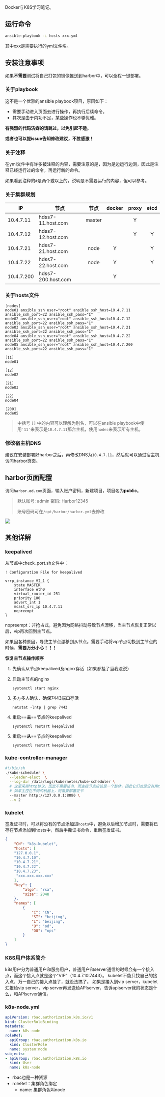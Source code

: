 Docker与K8S学习笔记。

## 运行命令
```bash
ansible-playbook -i hosts xxx.yml
```
其中xxx是需要执行的yml文件名。



## 安装注意事项

如果**不需要**测试将自己打包的镜像推送到harbor中，可以全程一键部署。



### 关于playbook

这不是一个优雅的ansible playbook项目，原因如下：

* 需要手动进入页面去进行操作，再执行后续命令。
* 其次是由于内功不足，某些操作也不够优雅。

**有强烈的代码洁癖的请跳过，以免引起不适。**

**或者也可以提issue告知修改建议，不胜感激！**

### 关于注释

在yml文件中有许多被注释的内容，需要注意的是，因为是边运行边测，因此是注释已经运行过的命令，再运行新的命令。

如果看到注释的`#`是两个或以上的，说明是不需要运行的内容，但可以参考。

### 关于集群规划

| IP         | 节点               |  节点  | docker | proxy | etcd |
| ---------- | ------------------ | :----: | :----: | :---: | :--: |
| 10.4.7.11  | hdss7-11.host.com  | master |        |   Y   |      |
| 10.4.7.12  | hdss7-12.host.com  |        |        |   Y   |  Y   |
| 10.4.7.21  | hdss7-21.host.com  |  node  |   Y    |       |  Y   |
| 10.4.7.22  | hdss7-22.host.com  |  node  |   Y    |       |  Y   |
| 10.4.7.200 | hdss7-200.host.com |        |   Y    |       |      |

### 关于hosts文件

```text
[nodes]
node01 ansible_ssh_user="root" ansible_ssh_host=10.4.7.11 ansible_ssh_port=22 ansible_ssh_pass="1"
node02 ansible_ssh_user="root" ansible_ssh_host=10.4.7.12 ansible_ssh_port=22 ansible_ssh_pass="1"
node03 ansible_ssh_user="root" ansible_ssh_host=10.4.7.21 ansible_ssh_port=22 ansible_ssh_pass="1"
node04 ansible_ssh_user="root" ansible_ssh_host=10.4.7.22 ansible_ssh_port=22 ansible_ssh_pass="1"
node05 ansible_ssh_user="root" ansible_ssh_host=10.4.7.200 ansible_ssh_port=22 ansible_ssh_pass="1"

[11]
node01

[12]
node02

[21]
node03

[22]
node04

[200]
node05

```

> 中括号 `[]` 中的内容可以理解为别名，可以在ansible playbook中使用`'11'`来表示是`10.4.7.11`那台主机，使用`nodes`来表示所有主机。



### 修改宿主机DNS

建议在安装部署好harbor之后，再修改DNS为`10.4.7.11`，然后就可以通过宿主机访问harbor页面。



## harbor页面配置

访问`harbor.od.com`页面，输入账户密码，新建项目，项目名为**public**。

> 默认账号: admin 密码: Harbor12345
>
> 账号密码可在`/opt/harbor/harbor.yml`去修改

![](https://borinboy.oss-cn-shanghai.aliyuncs.com/huan/20211009221842.png)



## 其他详解

### keepalived

从节点中check_port.sh文件中：

```
! Configuration File for keepalived

vrrp_instance VI_1 {
    state MASTER
    interface eth0
    virtual_router_id 251
    priority 100
    advert_int 1
    mcast_src_ip 10.4.7.11
    nopreempt
}
```

nopreempt：非抢占式，避免因为网络抖动导致节点漂移，当主节点恢复正常以后，vip再次回到主节点。

如果因各种原因，导致主节点漂移到从节点，需要手动将vip节点切换到主节点的时候，**需要万分小心！！！**

**恢复主节点操作顺序**

1. 先确认从节点keepalived及nginx存活（如果都挂了当我没说）

2. 启动主节点的nginx

    ```
    systemctl start nginx
    ```

3. 多方多人确认，确保7443端口存活

    ```
    netstat -lntp | grep 7443
    ```

4. 重启==**主**==节点的keepalived

    ```
    systemctl restart keepalived
    ```

5. 重启==**从**==节点的keepalived

    ```
    systemctl restart keepalived
    ```



### kube-controller-manager

```sh
#!/bin/sh
./kube-scheduler \
  --leader-elect  \
  --log-dir /data/logs/kubernetes/kube-scheduler \
  # 这里采用http协议，因此不需要证书，而主控节点应该是一个整体，因此它们也是没有用tls证书的。
  # 如果主控在不同的机器上，则需要部署证书
  --master http://127.0.0.1:8080 \
  --v 2
```



### kubelet

签发证书时，可以将没有的节点添加进`hosts`中，避免以后增加节点时，需要将已存在节点添加到hosts中，然后手撕证书命令，重新签发证书。

```json
{
    "CN": "k8s-kubelet",
    "hosts": [
    "127.0.0.1",
    "10.4.7.10",
    "10.4.7.21",
    "10.4.7.22",
    "10.4.7.23",
     "xxx.xxx.xxx.xxx"
    ],
    "key": {
        "algo": "rsa",
        "size": 2048
    },
    "names": [
        {
            "C": "CN",
            "ST": "beijing",
            "L": "beijing",
            "O": "od",
            "OU": "ops"
        }
    ]
}
```



### K8S用户体系简介

k8s用户分为普通用户和服务用户，普通用户和server通信的时候会有一个接入点，而这个接入点就是这个"VIP"（10.4.7.10:7443）。
kubelet不能只找自己的接入点，万一自己的接入点挂了，就没法搞了。
如果是接入到vip server，kubelet汇报给vip server，vip server再发送给APIserver，告诉apiserver我的状态是什么，和APIserver通信。

### k8s-node.yml
```yaml
apiVersion: rbac.authorization.k8s.io/v1
kind: ClusterRoleBinding
metadata:
  name: k8s-node
roleRef:
  apiGroup: rbac.authorization.k8s.io
  kind: ClusterRole
  name: system:node
subjects:
- apiGroup: rbac.authorization.k8s.io
  kind: User
  name: k8s-node
```
* rbac也是一种资源
* roleRef：集群角色绑定
  * name: 集群角色叫node
